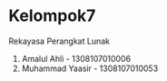 # Kelompok7
Rekayasa Perangkat Lunak

1. Amalul Ahli - 1308107010006
2. Muhammad Yaasir - 1308107010053